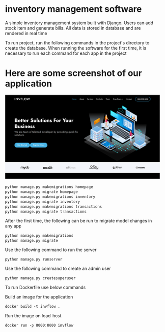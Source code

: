 # inventory management software
A simple inventory management system built with Django.
Users can add stock item and generate bills. All data is stored in database and are rendered in real time

To run project, run the following commands in the project's directory to create the database. When running the software for the first time, it is necessary to run each command for each app in the project

# Here are some screenshot of our application

<img src="res/landing-page.png">

```
python manage.py makemigrations homepage
python manage.py migrate homepage
python manage.py makemigrations inventory
python manage.py migrate inventory
python manage.py makemigrations transactions
python manage.py migrate transactions
```
After the first time, the following can be run to migrate model changes in any app
```
python manage.py makemigrations
python manage.py migrate
```
Use the following command to run the server
```
python manage.py runserver
```
Use the following command to create an admin user 
```
python manage.py createsuperuser
```

To run Dockerfile use below commands

Build an image for the application

```
docker build -t invflow .
```

Run the image on loacl host

```
docker run -p 8000:8000 invflow
```
